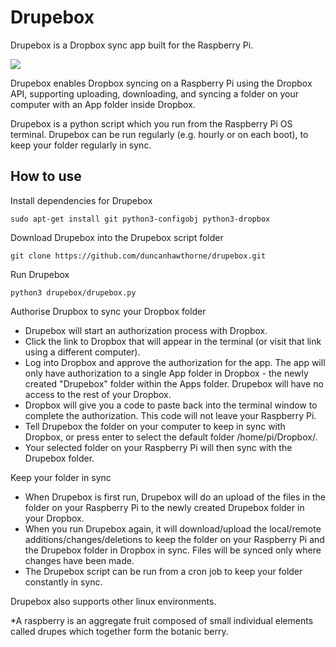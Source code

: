 # Drupebox
Drupebox is a Dropbox sync app built for the Raspberry Pi.

![](https://raw.githubusercontent.com/duncanhawthorne/drupebox/master/icon.png)

Drupebox enables Dropbox syncing on a Raspberry Pi using the Dropbox API, supporting uploading, downloading, and syncing a folder on your computer with an App folder inside Dropbox.

Drupebox is a python script which you run from the Raspberry Pi OS terminal. Drupebox can be run regularly (e.g. hourly or on each boot), to keep your folder regularly in sync.

How to use
-----------

Install dependencies for Drupebox
```
sudo apt-get install git python3-configobj python3-dropbox
```

Download Drupebox into the Drupebox script folder
```
git clone https://github.com/duncanhawthorne/drupebox.git
```

Run Drupebox
```
python3 drupebox/drupebox.py
```

Authorise Drupbox to sync your Dropbox folder
* Drupebox will start an authorization process with Dropbox.
* Click the link to Dropbox that will appear in the terminal (or visit that link using a different computer).
* Log into Dropbox and approve the authorization for the app. The app will only have authorization to a single App folder in Dropbox - the newly created "Drupebox" folder within the Apps folder. Drupebox will have no access to the rest of your Dropbox.
* Dropbox will give you a code to paste back into the terminal window to complete the authorization. This code will not leave your Raspberry Pi.
* Tell Drupebox the folder on your computer to keep in sync with Dropbox, or press enter to select the default folder /home/pi/Dropbox/.
* Your selected folder on your Raspberry Pi will then sync with the Drupebox folder.

Keep your folder in sync
* When Drupebox is first run, Drupebox will do an upload of the files in the folder on your Raspberry Pi to the newly created Drupebox folder in your Dropbox.
* When you run Drupebox again, it will download/upload the local/remote additions/changes/deletions to keep the folder on your Raspberry Pi and the Drupebox folder in Dropbox in sync. Files will be synced only where changes have been made.
* The Drupebox script can be run from a cron job to keep your folder constantly in sync. 

Drupebox also supports other linux environments.

*A raspberry is an aggregate fruit composed of small individual elements called drupes which together form the botanic berry.
